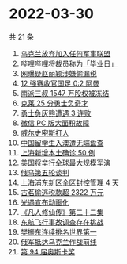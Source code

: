 # 2022-03-30

共 21 条

<!-- BEGIN ZHIHUSEARCH -->
<!-- 最后更新时间 Wed Mar 30 2022 08:33:34 GMT+0800 (China Standard Time) -->
1. [乌克兰放弃加入任何军事联盟](https://www.zhihu.com/search?q=乌克兰)
1. [哔哩哔哩将裁员称为「毕业日」](https://www.zhihu.com/search?q=哔哩哔哩)
1. [网曝疑赵丽颖涉嫌偷漏税](https://www.zhihu.com/search?q=赵丽颖)
1. [12 强赛收官国足 0:2 阿曼](https://www.zhihu.com/search?q=国足)
1. [南派三叔 1547 万股权被冻结](https://www.zhihu.com/search?q=南派三叔)
1. [克莱 25 分勇士负奇才](https://www.zhihu.com/search?q=勇士)
1. [勇士负灰熊遭遇 3 连败](https://www.zhihu.com/search?q=勇士)
1. [微信 PC 版大面积故障](https://www.zhihu.com/search?q=微信故障)
1. [威尔史密斯打人](https://www.zhihu.com/search?q=威尔史密斯)
1. [中国留学生入澳遭无端盘查](https://www.zhihu.com/search?q=中国留学生入澳)
1. [上海新增本土确诊 50 例](https://www.zhihu.com/search?q=上海新增)
1. [美国将举行全球最大规模军演](https://www.zhihu.com/search?q=美国军演)
1. [俄乌第五轮谈判](https://www.zhihu.com/search?q=第五轮谈判)
1. [上海浦东新区全区封控管理 4 天](https://www.zhihu.com/search?q=上海浦东)
1. [古茗偷逃税款超 2322 万元](https://www.zhihu.com/search?q=古茗)
1. [光遇宣布动画化](https://www.zhihu.com/search?q=光遇动画)
1. [《凡人修仙传》第二十二集](https://www.zhihu.com/search?q=凡人修仙传)
1. [东航飞行事故调查存在挑战](https://www.zhihu.com/search?q=东航飞行事故调查)
1. [樊振东连续排名世界第一](https://www.zhihu.com/search?q=樊振东)
1. [俄军抵达乌克兰作战前线](https://www.zhihu.com/search?q=俄军抵达乌克兰作战前线)
1. [第 94 届奥斯卡奖](https://www.zhihu.com/search?q=奥斯卡奖)
<!-- END ZHIHUSEARCH -->
